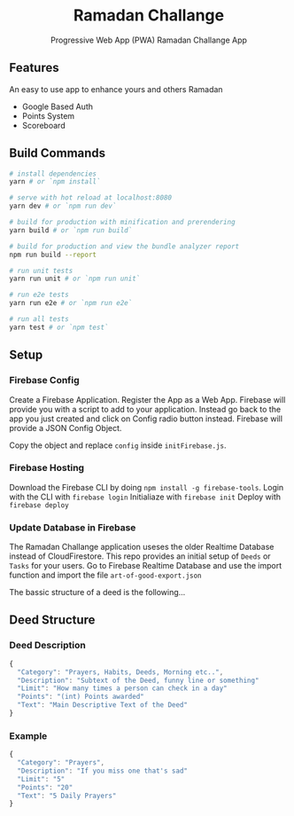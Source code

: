 <h1 align="center">Ramadan Challange</h1>

<p align="center">
Progressive Web App (PWA) Ramadan Challange App
</p>



## Features

An easy to use app to enhance yours and others Ramadan

- Google Based Auth
- Points System
- Scoreboard


## Build Commands

``` bash
# install dependencies
yarn # or `npm install`

# serve with hot reload at localhost:8080
yarn dev # or `npm run dev`

# build for production with minification and prerendering
yarn build # or `npm run build`

# build for production and view the bundle analyzer report
npm run build --report

# run unit tests
yarn run unit # or `npm run unit`

# run e2e tests
yarn run e2e # or `npm run e2e`

# run all tests
yarn test # or `npm test`
```

## Setup

### Firebase Config

Create a Firebase Application. Register the App as a Web App. Firebase will provide you with a script to add to your application. Instead go back to the app you just created and click on Config radio button instead. Firebase will provide a JSON Config Object.

Copy the object and replace `config` inside `initFirebase.js`.

### Firebase Hosting

Download the Firebase CLI by doing `npm install -g firebase-tools`.
Login with the CLI with `firebase login`
Initialiaze with `firebase init`
Deploy with `firebase deploy`

### Update Database in Firebase

The Ramadan Challange application useses the older Realtime Database instead of CloudFirestore. This repo provides an initial setup of `Deeds` or `Tasks` for your users. Go to Firebase Realtime Database and use the import function and import the file `art-of-good-export.json`

The bassic structure of a deed is the following...

## Deed Structure

### Deed Description
```javascript
{
  "Category": "Prayers, Habits, Deeds, Morning etc..",
  "Description": "Subtext of the Deed, funny line or something"
  "Limit": "How many times a person can check in a day"
  "Points": "(int) Points awarded"
  "Text": "Main Descriptive Text of the Deed"
}
```
### Example

```javascript
{
  "Category": "Prayers",
  "Description": "If you miss one that's sad"
  "Limit": "5"
  "Points": "20"
  "Text": "5 Daily Prayers"
}
```
